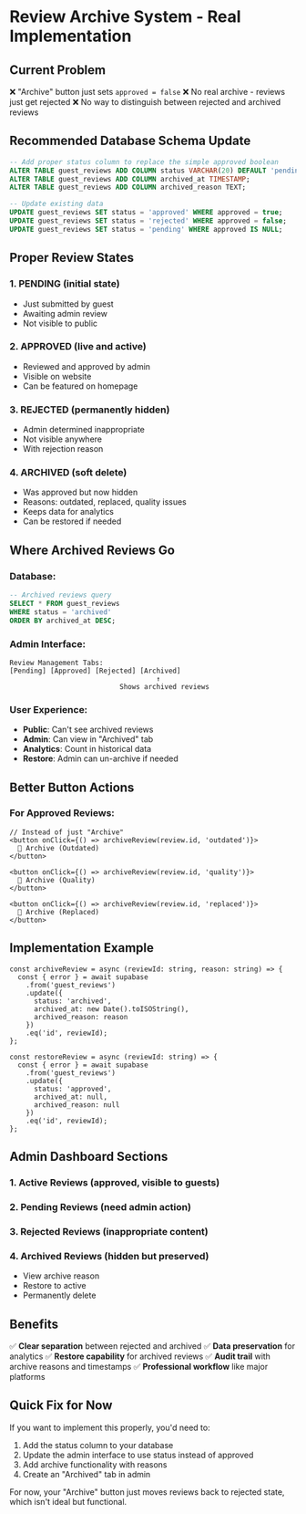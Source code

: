 # Review Archive System - Real Implementation

## Current Problem
❌ "Archive" button just sets `approved = false`
❌ No real archive - reviews just get rejected
❌ No way to distinguish between rejected and archived reviews

## Recommended Database Schema Update

```sql
-- Add proper status column to replace the simple approved boolean
ALTER TABLE guest_reviews ADD COLUMN status VARCHAR(20) DEFAULT 'pending';
ALTER TABLE guest_reviews ADD COLUMN archived_at TIMESTAMP;
ALTER TABLE guest_reviews ADD COLUMN archived_reason TEXT;

-- Update existing data
UPDATE guest_reviews SET status = 'approved' WHERE approved = true;
UPDATE guest_reviews SET status = 'rejected' WHERE approved = false;
UPDATE guest_reviews SET status = 'pending' WHERE approved IS NULL;
```

## Proper Review States

### 1. **PENDING** (initial state)
- Just submitted by guest
- Awaiting admin review
- Not visible to public

### 2. **APPROVED** (live and active)
- Reviewed and approved by admin
- Visible on website
- Can be featured on homepage

### 3. **REJECTED** (permanently hidden)
- Admin determined inappropriate
- Not visible anywhere
- With rejection reason

### 4. **ARCHIVED** (soft delete)
- Was approved but now hidden
- Reasons: outdated, replaced, quality issues
- Keeps data for analytics
- Can be restored if needed

## Where Archived Reviews Go

### Database:
```sql
-- Archived reviews query
SELECT * FROM guest_reviews 
WHERE status = 'archived' 
ORDER BY archived_at DESC;
```

### Admin Interface:
```
Review Management Tabs:
[Pending] [Approved] [Rejected] [Archived]
                                    ↑
                           Shows archived reviews
```

### User Experience:
- **Public**: Can't see archived reviews
- **Admin**: Can view in "Archived" tab
- **Analytics**: Count in historical data
- **Restore**: Admin can un-archive if needed

## Better Button Actions

### For Approved Reviews:
```tsx
// Instead of just "Archive"
<button onClick={() => archiveReview(review.id, 'outdated')}>
  📁 Archive (Outdated)
</button>

<button onClick={() => archiveReview(review.id, 'quality')}>
  📁 Archive (Quality)
</button>

<button onClick={() => archiveReview(review.id, 'replaced')}>
  📁 Archive (Replaced)
</button>
```

## Implementation Example

```tsx
const archiveReview = async (reviewId: string, reason: string) => {
  const { error } = await supabase
    .from('guest_reviews')
    .update({ 
      status: 'archived',
      archived_at: new Date().toISOString(),
      archived_reason: reason
    })
    .eq('id', reviewId);
};

const restoreReview = async (reviewId: string) => {
  const { error } = await supabase
    .from('guest_reviews')
    .update({ 
      status: 'approved',
      archived_at: null,
      archived_reason: null
    })
    .eq('id', reviewId);
};
```

## Admin Dashboard Sections

### 1. **Active Reviews** (approved, visible to guests)
### 2. **Pending Reviews** (need admin action)
### 3. **Rejected Reviews** (inappropriate content)
### 4. **Archived Reviews** (hidden but preserved)
   - View archive reason
   - Restore to active
   - Permanently delete

## Benefits

✅ **Clear separation** between rejected and archived
✅ **Data preservation** for analytics
✅ **Restore capability** for archived reviews
✅ **Audit trail** with archive reasons and timestamps
✅ **Professional workflow** like major platforms

## Quick Fix for Now

If you want to implement this properly, you'd need to:

1. Add the status column to your database
2. Update the admin interface to use status instead of approved
3. Add archive functionality with reasons
4. Create an "Archived" tab in admin

For now, your "Archive" button just moves reviews back to rejected state, which isn't ideal but functional.
